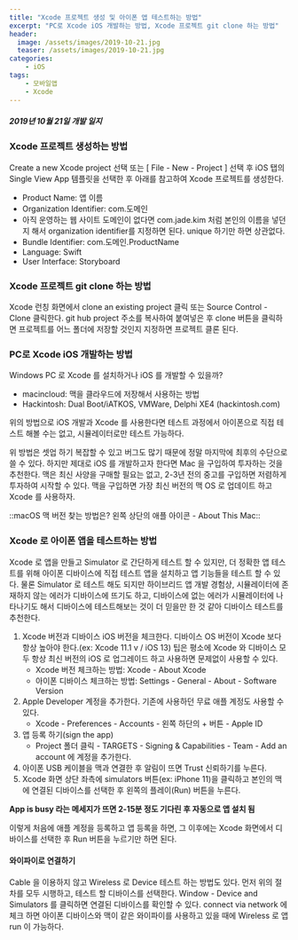 ```yaml
---
title: "Xcode 프로젝트 생성 및 아이폰 앱 테스트하는 방법"
excerpt: "PC로 Xcode iOS 개발하는 방법, Xcode 프로젝트 git clone 하는 방법"
header:
  image: /assets/images/2019-10-21.jpg
  teaser: /assets/images/2019-10-21.jpg
categories:
    - iOS
tags:
    - 모바일앱
    - Xcode
---
```


##### 2019년 10월 21일 개발 일지

### Xcode 프로젝트 생성하는 방법
Create a new Xcode project 선택 또는 [ File - New - Project ] 선택 후 iOS 탭의 Single View App 템플릿을 선택한 후 아래를 참고하여 Xcode 프로젝트를 생성한다.

* Product Name: 앱 이름
* Organization Identifier: com.도메인
* 아직 운영하는 웹 사이트 도메인이 없다면 com.jade.kim 처럼 본인의 이름을 넣던지 해서 organization identifier를 지정하면 된다. unique 하기만 하면 상관없다.
* Bundle Identifier: com.도메인.ProductName
* Language: Swift
* User Interface: Storyboard


### Xcode 프로젝트 git clone 하는 방법
Xcode 런칭 화면에서 clone an existing project 클릭 또는 Source Control - Clone 클릭한다. git hub project 주소를 복사하여 붙여넣은 후 clone 버튼을 클릭하면 프로젝트를 어느 폴더에 저장할 것인지 지정하면 프로젝트 클론 된다.

### PC로 Xcode iOS 개발하는 방법
Windows PC 로 Xcode 를 설치하거나 iOS 를 개발할 수 있을까?

* macincloud: 맥을 클라우드에 저장해서 사용하는 방법
* Hackintosh: Dual Boot/iATKOS, VMWare, Delphi XE4 (hackintosh.com)

위의 방법으로 iOS 개발과 Xcode 를 사용한다면 테스트 과정에서 아이폰으로 직접 테스트 해볼 수는 없고, 시뮬레이터로만 테스트 가능하다.

위 방법은 셋업 하기 복잡할 수 있고 버그도 많기 때문에 정말 마지막에 최후의 수단으로 쓸 수 있다. 하지만 제대로 iOS 를 개발하고자 한다면 Mac 을 구입하여 투자하는 것을 추천한다. 맥은 최신 사양을 구매할 필요는 없고, 2-3년 전의 중고를 구입하면 저렴하게 투자하여 시작할 수 있다. 맥을 구입하면 가장 최신 버전의 맥 OS 로 업데이트 하고 Xcode 를 사용하자.

::macOS 맥 버전 찾는 방법은? 왼쪽 상단의 애플 아이콘 - About This Mac::



### Xcode 로 아이폰 앱을 테스트하는 방법
Xcode 로 앱을 만들고 Simulator 로 간단하게 테스트 할 수 있지만, 더 정확한 앱 테스트를 위해 아이폰 디바이스에 직접 테스트 앱을 설치하고 앱 기능들을 테스트 할 수 있다. 물론 Simulator 로 테스트 해도 되지만 하이브리드 앱 개발 경험상, 시뮬레이터에 존재하지 않는 에러가 디바이스에 뜨기도 하고, 디바이스에 없는 에러가 시뮬레이터에 나타나기도 해서 디바이스에 테스트해보는 것이 더 믿을만 한 것 같아 디바이스 테스트를 추천한다.


1. Xcode 버전과 디바이스 iOS 버전을 체크한다. 디바이스 OS 버전이 Xcode 보다 항상 높아야 한다.(ex: Xcode 11.1 v / iOS 13) 팁은 평소에 Xcode 와 디바이스 모두 항상 최신 버전의 iOS 로 업그레이드 하고 사용하면 문제없이 사용할 수 있다.
	* Xcode 버전 체크하는 방법: Xcode - About Xcode
	* 아이폰 디바이스 체크하는 방법: Settings - General - About - Software Version
2. Apple Developer 계정을 추가한다. 기존에 사용하던 무료 애플 계정도 사용할 수 있다.
	* Xcode - Preferences - Accounts - 왼쪽 하단의 + 버튼 - Apple ID
3. 앱 등록 하기(sign the app)
	* Project 폴더 클릭 - TARGETS - Signing & Capabilities - Team - Add an account 에 계정을 추가한다.
4. 아이폰 USB 케이블을 맥과 연결한 후 알림이 뜨면 Trust 신뢰하기를 누른다.
5. Xcode 화면 상단 좌측에 simulators 버튼(ex: iPhone 11)을 클릭하고 본인의 맥에 연결된 디바이스를 선택한 후 왼쪽의 플레이(Run) 버튼을 누른다.

**App is busy 라는 메세지가 뜨면 2-15분 정도 기다린 후 자동으로 앱 설치 됨**

이렇게 처음에 애플 계정을 등록하고 앱 등록을 하면, 그 이후에는 Xcode 화면에서 디바이스를 선택한 후 Run 버튼을 누르기만 하면 된다.

#### 와이파이로 연결하기
Cable 을 이용하지 않고 Wireless 로 Device 테스트 하는 방법도 있다. 먼저 위의 절차를 모두 시행하고, 테스트 할 디바이스를 선택한다. Window - Device and Simulators 를 클릭하면 연결된 디바이스를 확인할 수 있다. connect via network 에 체크 하면 아이폰 디바이스와 맥이 같은 와이파이를 사용하고 있을 때에 Wireless 로 앱 run 이 가능하다.

